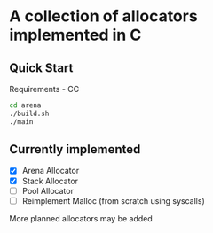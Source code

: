# A collection of allocators implemented in C

## Quick Start
Requirements - CC
```sh
cd arena
./build.sh
./main
```

## Currently implemented
- [x] Arena Allocator
- [x] Stack Allocator
- [ ] Pool Allocator
- [ ] Reimplement Malloc (from scratch using syscalls)

More planned allocators may be added

